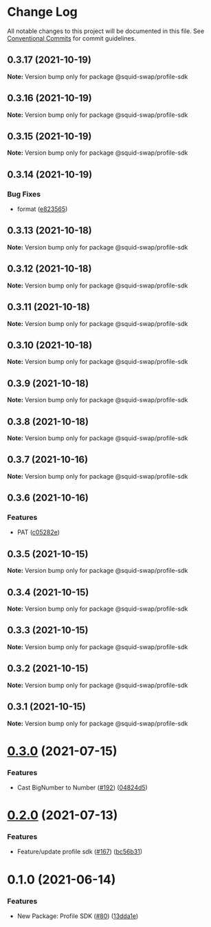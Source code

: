 # Change Log

All notable changes to this project will be documented in this file.
See [Conventional Commits](https://conventionalcommits.org) for commit guidelines.

## 0.3.17 (2021-10-19)

**Note:** Version bump only for package @squid-swap/profile-sdk





## 0.3.16 (2021-10-19)

**Note:** Version bump only for package @squid-swap/profile-sdk





## 0.3.15 (2021-10-19)

**Note:** Version bump only for package @squid-swap/profile-sdk





## 0.3.14 (2021-10-19)


### Bug Fixes

* format ([e823565](https://github.com/squid-swap/pancake-toolkit/commit/e823565d012fde6b77f33dea133e4a8505914f38))





## 0.3.13 (2021-10-18)

**Note:** Version bump only for package @squid-swap/profile-sdk





## 0.3.12 (2021-10-18)

**Note:** Version bump only for package @squid-swap/profile-sdk





## 0.3.11 (2021-10-18)

**Note:** Version bump only for package @squid-swap/profile-sdk





## 0.3.10 (2021-10-18)

**Note:** Version bump only for package @squid-swap/profile-sdk





## 0.3.9 (2021-10-18)

**Note:** Version bump only for package @squid-swap/profile-sdk





## 0.3.8 (2021-10-18)

**Note:** Version bump only for package @squid-swap/profile-sdk





## 0.3.7 (2021-10-16)

**Note:** Version bump only for package @squid-swap/profile-sdk





## 0.3.6 (2021-10-16)


### Features

* PAT ([c05282e](https://github.com/squid-swap/pancake-toolkit/commit/c05282ecb40fdeb2523c192d20ce9ff2dc818e95))





## 0.3.5 (2021-10-15)

**Note:** Version bump only for package @squid-swap/profile-sdk





## 0.3.4 (2021-10-15)

**Note:** Version bump only for package @squid-swap/profile-sdk





## 0.3.3 (2021-10-15)

**Note:** Version bump only for package @squid-swap/profile-sdk





## 0.3.2 (2021-10-15)

**Note:** Version bump only for package @squid-swap/profile-sdk





## 0.3.1 (2021-10-15)

**Note:** Version bump only for package @squid-swap/profile-sdk





# [0.3.0](https://github.com/pancakeswap/pancake-toolkit/tree/master/packages/pancake-profile-sdk/compare/@pancakeswap/profile-sdk@0.2.0...@pancakeswap/profile-sdk@0.3.0) (2021-07-15)


### Features

* Cast BigNumber to Number ([#192](https://github.com/pancakeswap/pancake-toolkit/tree/master/packages/pancake-profile-sdk/issues/192)) ([04824d5](https://github.com/pancakeswap/pancake-toolkit/tree/master/packages/pancake-profile-sdk/commit/04824d55691ef226ebefaebb9dff21151ffc5cea))





# [0.2.0](https://github.com/pancakeswap/pancake-toolkit/tree/master/packages/pancake-profile-sdk/compare/@pancakeswap/profile-sdk@0.1.0...@pancakeswap/profile-sdk@0.2.0) (2021-07-13)


### Features

* Feature/update profile sdk ([#167](https://github.com/pancakeswap/pancake-toolkit/tree/master/packages/pancake-profile-sdk/issues/167)) ([bc56b31](https://github.com/pancakeswap/pancake-toolkit/tree/master/packages/pancake-profile-sdk/commit/bc56b31f5dcf4ce63eec15cc0b275cf41539ebb4))





# 0.1.0 (2021-06-14)


### Features

* New Package: Profile SDK ([#80](https://github.com/pancakeswap/pancake-toolkit/tree/master/packages/pancake-profile-sdk/issues/80)) ([13dda1e](https://github.com/pancakeswap/pancake-toolkit/tree/master/packages/pancake-profile-sdk/commit/13dda1e43c6528dd7a1812c8a860f6f242148062))
